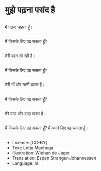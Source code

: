 # मुझे पढ़ना पसंद है 

##
मैं पढ़ना चाहता हूँ।

##
मैं किसके लिए पढ़ सकता हूँ?

##
मेरी बहन सो रही है।

##
मैं किसके लिए पढ़ सकता हूँ?

##
मेरी माँ और नानी व्यस्त हैं।

##
मैं किसके लिए पढ़ सकता हूँ?

##
मेरे पापा और दादा व्यस्त हैं।

##
मैं किसके लिए पढ़ सकता हूँ? मैं अपने लिए पढ़ सकता हूँ।

##
* License: [CC-BY]
* Text: Letta Machoga
* Illustration: Wiehan de Jager
* Translation: Espen Stranger-Johannessen
* Language: hi

